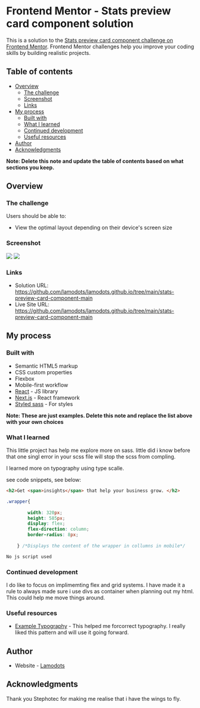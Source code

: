 # Frontend Mentor - Stats preview card component solution

This is a solution to the [Stats preview card component challenge on Frontend Mentor](https://www.frontendmentor.io/challenges/stats-preview-card-component-8JqbgoU62). Frontend Mentor challenges help you improve your coding skills by building realistic projects. 

## Table of contents

- [Overview](#overview)
  - [The challenge](#the-challenge)
  - [Screenshot](#screenshot)
  - [Links](#links)
- [My process](#my-process)
  - [Built with](#built-with)
  - [What I learned](#what-i-learned)
  - [Continued development](#continued-development)
  - [Useful resources](#useful-resources)
- [Author](#author)
- [Acknowledgments](#acknowledgments)

**Note: Delete this note and update the table of contents based on what sections you keep.**

## Overview

### The challenge

Users should be able to:

- View the optimal layout depending on their device's screen size

### Screenshot

![](./design/desktop-screenshot.jpg)
![](./design/mobile-screenshot.jpg)



### Links

- Solution URL: https://github.com/lamodots/lamodots.github.io/tree/main/stats-preview-card-component-main
- Live Site URL: https://github.com/lamodots/lamodots.github.io/tree/main/stats-preview-card-component-main

## My process

### Built with

- Semantic HTML5 markup
- CSS custom properties
- Flexbox
- Mobile-first workflow
- [React](https://reactjs.org/) - JS library
- [Next.js](https://nextjs.org/) - React framework
- [Styled sass](https://sass-lang.com/) - For styles

**Note: These are just examples. Delete this note and replace the list above with your own choices**

### What I learned

This little project has help me explore more on sass. little did i know before that one singl error in your scss file will stop the scss from compling. 

I learned more on typography using type scalle.

 see code snippets, see below:

```html
<h2>Get <span>insights</span> that help your business grow. </h2>
```
```css
.wrapper{
       
        width: 320px;
        height: 585px;
        display: flex;
        flex-direction: column;
        border-radius: 8px; 
        
    } /*Displays the content of the wrapper in collumns in mobile*/
```
```js
No js script used
```



### Continued development

I do like to focus on implimemting flex and grid systems. I have made it a rule to always
made sure i use divs as container when planning out my html. This could help me move things around.




### Useful resources

- [Example Typography](https://type-scale.com/) - This helped me forcorrect typography. I really liked this pattern and will use it going forward.




## Author

- Website - [Lamodots](https://www.lamodots.com)





## Acknowledgments

Thank you Stephotec for making me realise that i have the wings to fly.


